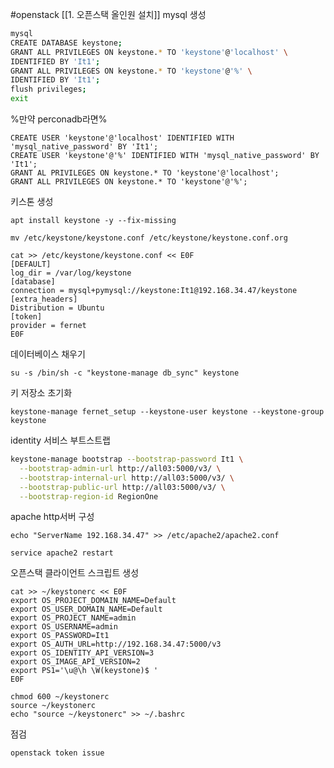 #openstack 
[[1. 오픈스택 올인원 설치]]
mysql 생성
```bash
mysql
CREATE DATABASE keystone;
GRANT ALL PRIVILEGES ON keystone.* TO 'keystone'@'localhost' \
IDENTIFIED BY 'It1';
GRANT ALL PRIVILEGES ON keystone.* TO 'keystone'@'%' \
IDENTIFIED BY 'It1';
flush privileges;
exit

```

%만약 perconadb라면%
```/bin/bash
CREATE USER 'keystone'@'localhost' IDENTIFIED WITH 'mysql_native_password' BY 'It1'; 
CREATE USER 'keystone'@'%' IDENTIFIED WITH 'mysql_native_password' BY 'It1';
GRANT AL PRIVILEGES ON keystone.* TO 'keystone'@'localhost'; 
GRANT ALL PRIVILEGES ON keystone.* TO 'keystone'@'%';
```

	

키스톤 생성

```/bin/bash
apt install keystone -y --fix-missing

mv /etc/keystone/keystone.conf /etc/keystone/keystone.conf.org

cat >> /etc/keystone/keystone.conf << E0F
[DEFAULT]
log_dir = /var/log/keystone
[database]
connection = mysql+pymysql://keystone:It1@192.168.34.47/keystone
[extra_headers]
Distribution = Ubuntu
[token]
provider = fernet
E0F
```

데이터베이스 채우기



```/bin/bash
su -s /bin/sh -c "keystone-manage db_sync" keystone
```

키 저장소 초기화

```/bin/bash
keystone-manage fernet_setup --keystone-user keystone --keystone-group keystone
```


identity 서비스 부트스트랩


```bash
keystone-manage bootstrap --bootstrap-password It1 \
  --bootstrap-admin-url http://all03:5000/v3/ \
  --bootstrap-internal-url http://all03:5000/v3/ \
  --bootstrap-public-url http://all03:5000/v3/ \
  --bootstrap-region-id RegionOne
```

apache http서버 구성

```/bin/bash
echo "ServerName 192.168.34.47" >> /etc/apache2/apache2.conf

service apache2 restart
```

오픈스택 클라이언트 스크립트 생성


```/bin/bash
cat >> ~/keystonerc << E0F
export OS_PROJECT_DOMAIN_NAME=Default
export OS_USER_DOMAIN_NAME=Default
export OS_PROJECT_NAME=admin
export OS_USERNAME=admin
export OS_PASSWORD=It1
export OS_AUTH_URL=http://192.168.34.47:5000/v3
export OS_IDENTITY_API_VERSION=3
export OS_IMAGE_API_VERSION=2
export PS1='\u@\h \W(keystone)$ '
E0F

chmod 600 ~/keystonerc
source ~/keystonerc
echo "source ~/keystonerc" >> ~/.bashrc
```
점검

```/bin/bash
openstack token issue
```













